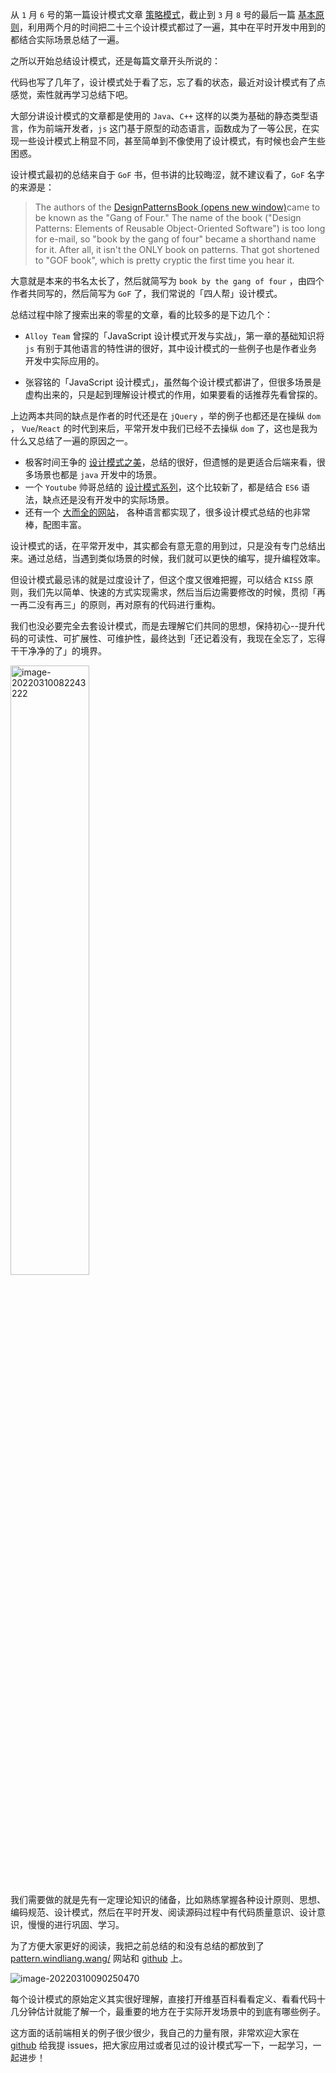 从 `1` 月 `6` 号的第一篇设计模式文章 [策略模式](https://pattern.windliang.wang/posts/%E5%89%8D%E7%AB%AF%E7%9A%84%E8%AE%BE%E8%AE%A1%E6%A8%A1%E5%BC%8F%E7%B3%BB%E5%88%97-%E7%AD%96%E7%95%A5%E6%A8%A1%E5%BC%8F.html)，截止到 `3` 月 `8`  号的最后一篇 [基本原则](https://pattern.windliang.wang/posts/%E5%89%8D%E7%AB%AF%E7%9A%84%E8%AE%BE%E8%AE%A1%E6%A8%A1%E5%BC%8F%E7%B3%BB%E5%88%97-%E5%9F%BA%E6%9C%AC%E5%8E%9F%E5%88%99.html)，利用两个月的时间把二十三个设计模式都过了一遍，其中在平时开发中用到的都结合实际场景总结了一遍。

之所以开始总结设计模式，还是每篇文章开头所说的：

代码也写了几年了，设计模式处于看了忘，忘了看的状态，最近对设计模式有了点感觉，索性就再学习总结下吧。

大部分讲设计模式的文章都是使用的 `Java`、`C++` 这样的以类为基础的静态类型语言，作为前端开发者，`js` 这门基于原型的动态语言，函数成为了一等公民，在实现一些设计模式上稍显不同，甚至简单到不像使用了设计模式，有时候也会产生些困惑。

设计模式最初的总结来自于 `GoF` 书，但书讲的比较晦涩，就不建议看了，`GoF` 名字的来源是：

> The authors of the [DesignPatternsBook (opens new window)](http://wiki.c2.com/?DesignPatternsBook)came to be known as the "Gang of Four." The name of the book ("Design Patterns: Elements of Reusable Object-Oriented Software") is too long for e-mail, so "book by the gang of four" became a shorthand name for it. After all, it isn't the ONLY book on patterns. That got shortened to "GOF book", which is pretty cryptic the first time you hear it.

大意就是本来的书名太长了，然后就简写为 `book by the gang of four` ，由四个作者共同写的，然后简写为 `GoF` 了，我们常说的「四人帮」设计模式。

总结过程中除了搜索出来的零星的文章，看的比较多的是下边几个：

* `Alloy Team` 曾探的「JavaScript 设计模式开发与实战」，第一章的基础知识将 `js` 有别于其他语言的特性讲的很好，其中设计模式的一些例子也是作者业务开发中实际应用的。

* 张容铭的「JavaScript 设计模式」，虽然每个设计模式都讲了，但很多场景是虚构出来的，只是起到理解设计模式的作用，如果要看的话推荐先看曾探的。

上边两本共同的缺点是作者的时代还是在 `jQuery` ，举的例子也都还是在操纵 `dom` ， `Vue`/`React` 的时代到来后，平常开发中我们已经不去操纵 `dom` 了，这也是我为什么又总结了一遍的原因之一。

* 极客时间王争的 [设计模式之美](http://gk.link/a/11c3E)，总结的很好，但遗憾的是更适合后端来看，很多场景也都是 `java` 开发中的场景。
* 一个 `Youtube` 帅哥总结的 [设计模式系列](https://www.youtube.com/watch?v=BWprw8UHIzA&list=PLZlA0Gpn_vH_CthENcPCM0Dww6a5XYC7f&index=2)，这个比较新了，都是结合 `ES6` 语法，缺点还是没有开发中的实际场景。
* 还有一个 [大而全的网站](https://refactoringguru.cn/design-patterns)， 各种语言都实现了，很多设计模式总结的也非常棒，配图丰富。

设计模式的话，在平常开发中，其实都会有意无意的用到过，只是没有专门总结出来。通过总结，当遇到类似场景的时候，我们就可以更快的编写，提升编程效率。

但设计模式最忌讳的就是过度设计了，但这个度又很难把握，可以结合 `KISS` 原则，我们先以简单、快速的方式实现需求，然后当后边需要修改的时候，贯彻「再一再二没有再三」的原则，再对原有的代码进行重构。

我们也没必要完全去套设计模式，而是去理解它们共同的思想，保持初心--提升代码的可读性、可扩展性、可维护性，最终达到「还记着没有，我现在全忘了，忘得干干净净的了」的境界。

<img src="https://windliangblog.oss-cn-beijing.aliyuncs.com/windliangblog.oss-cn-beijing.aliyuncs.comimage-20220310082243222.png" alt="image-20220310082243222" style="width:50%;" />

我们需要做的就是先有一定理论知识的储备，比如熟练掌握各种设计原则、思想、编码规范、设计模式，然后在平时开发、阅读源码过程中有代码质量意识、设计意识，慢慢的进行巩固、学习。

为了方便大家更好的阅读，我把之前总结的和没有总结的都放到了  [pattern.windliang.wang/](https://pattern.windliang.wang/)  网站和 [github](https://github.com/wind-liang/design-pattern) 上。

![image-20220310090250470](https://windliangblog.oss-cn-beijing.aliyuncs.com/windliangblog.oss-cn-beijing.aliyuncs.comimage-20220310090250470.png)

每个设计模式的原始定义其实很好理解，直接打开维基百科看看定义、看看代码十几分钟估计就能了解一个，最重要的地方在于实际开发场景中的到底有哪些例子。

这方面的话前端相关的例子很少很少，我自己的力量有限，非常欢迎大家在  [github](https://github.com/wind-liang/design-pattern/issues) 给我提 issues，把大家应用过或者见过的设计模式写一下，一起学习，一起进步！
